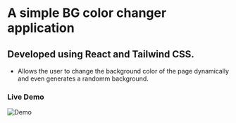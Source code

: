 # A simple BG color changer application

## Developed using React and Tailwind CSS.

- Allows the user to change the background color of the page dynamically and even generates a randomm background.

### Live Demo 
![Demo](demo.gif)